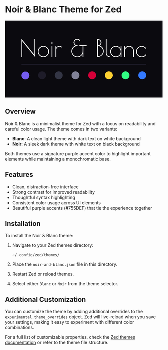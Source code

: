 # Noir & Blanc Theme for Zed

![Noir & Blanc banner](./banner.jpg)

## Overview

Noir & Blanc is a minimalist theme for Zed with a focus on readability and careful color usage. The theme comes in two variants:

- **Blanc**: A clean light theme with dark text on white background
- **Noir**: A sleek dark theme with white text on black background

Both themes use a signature purple accent color to highlight important elements while maintaining a monochromatic base.

## Features

- Clean, distraction-free interface
- Strong contrast for improved readability
- Thoughtful syntax highlighting
- Consistent color usage across UI elements
- Beautiful purple accents (#755DEF) that tie the experience together

## Installation

To install the Noir & Blanc theme:

1. Navigate to your Zed themes directory:

   ```
   ~/.config/zed/themes/
   ```

2. Place the `noir-and-blanc.json` file in this directory.

3. Restart Zed or reload themes.

4. Select either `Blanc` or `Noir` from the theme selector.

## Additional Customization

You can customize the theme by adding additional overrides to the `experimental.theme_overrides` object. Zed will live-reload when you save your settings, making it easy to experiment with different color combinations.

For a full list of customizable properties, check the [Zed themes documentation](https://zed.dev/docs/themes) or refer to the theme file structure.
